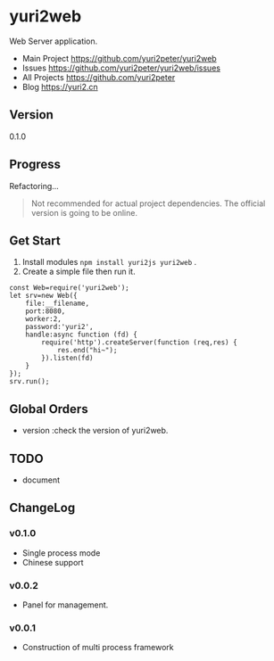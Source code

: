 # yuri2web

Web Server application.

* Main Project https://github.com/yuri2peter/yuri2web
* Issues https://github.com/yuri2peter/yuri2web/issues
* All Projects https://github.com/yuri2peter
* Blog https://yuri2.cn

## Version

0.1.0

## Progress

Refactoring...

>Not recommended for actual project dependencies.
The official version is going to be online.

## Get Start

1. Install modules `npm install yuri2js yuri2web` .
2. Create a simple file then run it.
~~~
const Web=require('yuri2web');
let srv=new Web({
    file:__filename,
    port:8080,
    worker:2,
    password:'yuri2',
    handle:async function (fd) {
        require('http').createServer(function (req,res) {
            res.end("hi~");
        }).listen(fd)
    }
});
srv.run();
~~~

## Global Orders

* version :check the version of yuri2web.

## TODO

* document

## ChangeLog

### v0.1.0

* Single process mode
* Chinese support

### v0.0.2

* Panel for management.

### v0.0.1

* Construction of multi process framework
